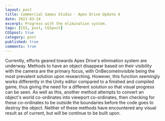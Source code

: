 ```yaml
---
layout: post
title: Commercial Games Studio - Apex Drive Update 4
date: 2021-03-24
excerpt: Progress with the elimination system.
tags: [CGS, post, CGSpost]
CGSpost: true
category: post
published: true
comments: true
---
```

Currently, efforts geared towards Apex Drive's elimination system are underway. Methods to have an object disappear based on their visibility with the camera are the primary focus, with OnBecomeInvisible being the most prevalent solution upon researching. However, this function seemingly works differently in the Unity editor compared to a finished and compiled game, thus giving the need for a different solution so that visual progress can be seen. As well as this, another method attempts to convert an object's world co-ordinates into viewport co-ordinates, then checking for these co-ordinates to be outside the boundaries before the code goes to destroy the object. Neither of these methods have encountered any visual result as of current, but will be continue to be built upon. 
